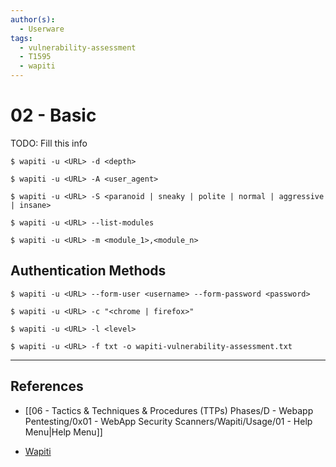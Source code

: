 ```yaml
---
author(s):
  - Userware
tags:
  - vulnerability-assessment
  - T1595
  - wapiti
---
```

# 02 - Basic

TODO: Fill this info

```
$ wapiti -u <URL> -d <depth>
```

```
$ wapiti -u <URL> -A <user_agent>
```

```
$ wapiti -u <URL> -S <paranoid | sneaky | polite | normal | aggressive | insane>
```

```
$ wapiti -u <URL> --list-modules
```

```
$ wapiti -u <URL> -m <module_1>,<module_n>
```

## Authentication Methods

```
$ wapiti -u <URL> --form-user <username> --form-password <password>
```

```
$ wapiti -u <URL> -c "<chrome | firefox>"
```

```
$ wapiti -u <URL> -l <level>
```

```
$ wapiti -u <URL> -f txt -o wapiti-vulnerability-assessment.txt
```

---
## References

- [[06 - Tactics & Techniques & Procedures (TTPs) Phases/D - Webapp Pentesting/0x01 - WebApp Security Scanners/Wapiti/Usage/01 - Help Menu|Help Menu]]

- [Wapiti](https://wapiti-scanner.github.io/)